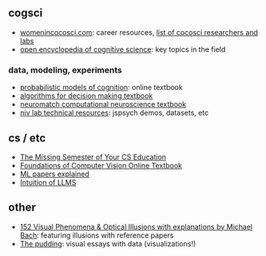 
## cogsci  
* [womenincocosci.com](https://womenincocosci.com/index.html): career resources, [list of cocosci researchers and labs](https://womenincocosci.com/cocosci.html)
* [open encyclopedia of cognitive science](https://oecs.mit.edu/): key topics in the field

### data, modeling, experiments
* [probabilistic models of cognition](https://probmods.org/): online textbook
* [algorithms for decision making textbook](https://algorithmsbook.com/decisionmaking/#outline)
* [neuromatch computational neuroscience textbook](https://compneuro.neuromatch.io/tutorials/intro.html)
* [niv lab technical resources](https://nivlab.github.io/): jspsych demos, datasets, etc
<!-- * [Speech and Language Processing](https://web.stanford.edu/~jurafsky/slp3/) -->

## cs / etc
* [The Missing Semester of Your CS Education](https://missing.csail.mit.edu/)
* [Foundations of Computer Vision Online Textbook](https://visionbook.mit.edu/)
* [ML papers explained](https://github.com/dair-ai/ML-Papers-Explained)
* [Intuition of LLMS](https://mark-riedl.medium.com/the-intuition-behind-how-large-language-models-work-166cf2fb278a)
<!-- * [transformers explained](https://poloclub.github.io/transformer-explainer/) -->

## other 
* [152 Visual Phenomena & Optical Illusions with explanations by Michael Bach](https://michaelbach.de/ot/): featuring illusions with reference papers
* [The pudding](https://pudding.cool): visual essays with data (visualizations!)

